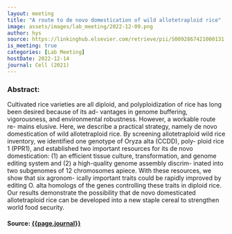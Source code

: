 ```yaml
---
layout: meeting
title: "A route to de novo domestication of wild allotetraploid rice"
image: assets/images/lab_meeting/2022-12-09.png
author: hys
source: https://linkinghub.elsevier.com/retrieve/pii/S0092867421000131
is_meeting: true
categories: [Lab Meeting]
hostDate: 2022-12-14
journal: Cell (2021)
---
```

### Abstract:

Cultivated rice varieties are all diploid, and polyploidization of rice has long been desired because of its ad- vantages in genome buffering, vigorousness, and environmental robustness. However, a workable route re- mains elusive. Here, we describe a practical strategy, namely de novo domestication of wild allotetraploid rice. By screening allotetraploid wild rice inventory, we identified one genotype of Oryza alta (CCDD), poly- ploid rice 1 (PPR1), and established two important resources for its de novo domestication: (1) an efficient tissue culture, transformation, and genome editing system and (2) a high-quality genome assembly discrim- inated into two subgenomes of 12 chromosomes apiece. With these resources, we show that six agronom- ically important traits could be rapidly improved by editing O. alta homologs of the genes controlling these traits in diploid rice. Our results demonstrate the possibility that de novo domesticated allotetraploid rice can be developed into a new staple cereal to strengthen world food security.

#### Source: [{{page.journal}}]({{page.source}})